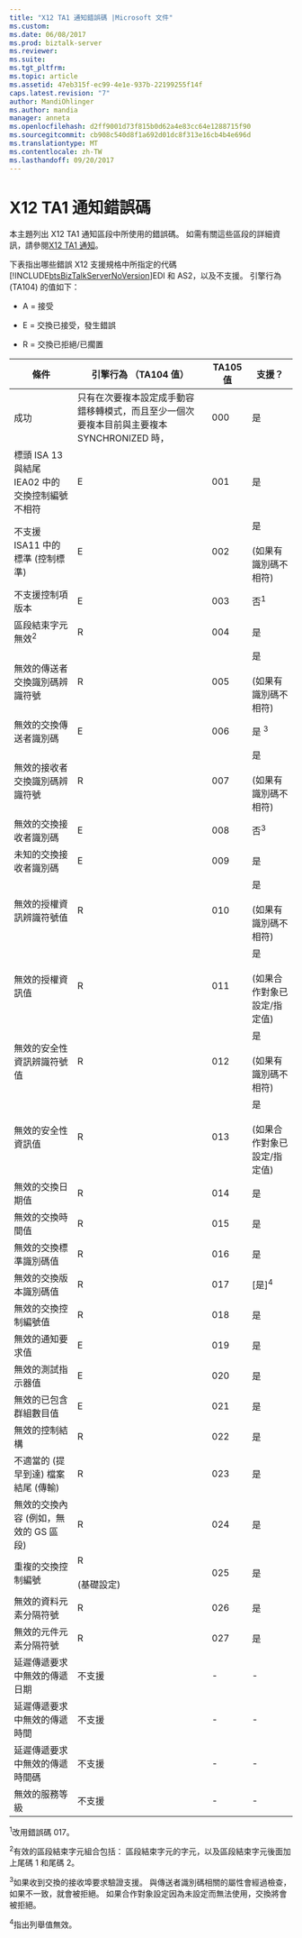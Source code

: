 ```yaml
---
title: "X12 TA1 通知錯誤碼 |Microsoft 文件"
ms.custom: 
ms.date: 06/08/2017
ms.prod: biztalk-server
ms.reviewer: 
ms.suite: 
ms.tgt_pltfrm: 
ms.topic: article
ms.assetid: 47eb315f-ec99-4e1e-937b-22199255f14f
caps.latest.revision: "7"
author: MandiOhlinger
ms.author: mandia
manager: anneta
ms.openlocfilehash: d2ff9001d73f815b0d62a4e83cc64e1288715f90
ms.sourcegitcommit: cb908c540d8f1a692d01dc8f313e16cb4b4e696d
ms.translationtype: MT
ms.contentlocale: zh-TW
ms.lasthandoff: 09/20/2017
---
```

# <a name="x12-ta1-acknowledgment-error-codes"></a>X12 TA1 通知錯誤碼
本主題列出 X12 TA1 通知區段中所使用的錯誤碼。 如需有關這些區段的詳細資訊，請參閱[X12 TA1 通知](../core/x12-ta1-acknowledgment.md)。  
  
 下表指出哪些錯誤 X12 支援規格中所指定的代碼[!INCLUDE[btsBizTalkServerNoVersion](../includes/btsbiztalkservernoversion-md.md)]EDI 和 AS2，以及不支援。 引擎行為 (TA104) 的值如下：  
  
-   A = 接受  
  
-   E = 交換已接受，發生錯誤  
  
-   R = 交換已拒絕/已擱置  
  
|條件|引擎行為 （TA104 值）|TA105 值|支援？|  
|---------------|-------------------------------------|-----------------|----------------|  
|成功|只有在次要複本設定成手動容錯移轉模式，而且至少一個次要複本目前與主要複本 SYNCHRONIZED 時，|000|是|  
|標頭 ISA 13 與結尾 IEA02 中的交換控制編號不相符|E|001|是|  
|不支援 ISA11 中的標準 (控制標準)|E|002|是<br /><br /> (如果有識別碼不相符)|  
|不支援控制項版本|E|003|否<sup>1</sup>|  
|區段結束字元無效<sup>2</sup>|R|004|是|  
|無效的傳送者交換識別碼辨識符號|R|005|是<br /><br /> (如果有識別碼不相符)|  
|無效的交換傳送者識別碼|E|006|是 <sup>3</sup>|  
|無效的接收者交換識別碼辨識符號|R|007|是<br /><br /> (如果有識別碼不相符)|  
|無效的交換接收者識別碼|E|008|否<sup>3</sup>|  
|未知的交換接收者識別碼|E|009|是|  
|無效的授權資訊辨識符號值|R|010|是<br /><br /> (如果有識別碼不相符)|  
|無效的授權資訊值|R|011|是<br /><br /> (如果合作對象已設定/指定值)|  
|無效的安全性資訊辨識符號值|R|012|是<br /><br /> (如果有識別碼不相符)|  
|無效的安全性資訊值|R|013|是<br /><br /> (如果合作對象已設定/指定值)|  
|無效的交換日期值|R|014|是|  
|無效的交換時間值|R|015|是|  
|無效的交換標準識別碼值|R|016|是|  
|無效的交換版本識別碼值|R|017|[是]<sup>4</sup>|  
|無效的交換控制編號值|R|018|是|  
|無效的通知要求值|E|019|是|  
|無效的測試指示器值|E|020|是|  
|無效的已包含群組數目值|E|021|是|  
|無效的控制結構|R|022|是|  
|不適當的 (提早到達) 檔案結尾 (傳輸)|R|023|是|  
|無效的交換內容 (例如，無效的 GS 區段)|R|024|是|  
|重複的交換控制編號|R<br /><br /> (基礎設定)|025|是|  
|無效的資料元素分隔符號|R|026|是|  
|無效的元件元素分隔符號|R|027|是|  
|延遲傳遞要求中無效的傳遞日期|不支援|-|-|  
|延遲傳遞要求中無效的傳遞時間|不支援|-|-|  
|延遲傳遞要求中無效的傳遞時間碼|不支援|-|-|  
|無效的服務等級|不支援|-|-|  
  
 <sup>1</sup>改用錯誤碼 017。  
  
 <sup>2</sup>有效的區段結束字元組合包括： 區段結束字元的字元，以及區段結束字元後面加上尾碼 1 和尾碼 2。  
  
 <sup>3</sup>如果收到交換的接收埠要求驗證支援。 與傳送者識別碼相關的屬性會經過檢查，如果不一致，就會被拒絕。 如果合作對象設定因為未設定而無法使用，交換將會被拒絕。  
  
 <sup>4</sup>指出列舉值無效。